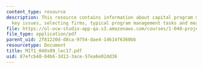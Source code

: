 ```yaml
---
content_type: resource
description: This resource contains information about capital program management framework,
  key issues, selecting firms, typical program management tasks and measures of success.
file: https://ol-ocw-studio-app-qa.s3.amazonaws.com/courses/1-040-project-management-spring-2009/87efcb4804b63d133ace57ea6e02dd36_MIT1_040s09_lec17.pdf
file_type: application/pdf
parent_uid: 2f81220d-d8ca-9754-dae4-14614f6360bb
resourcetype: Document
title: MIT1_040s09_lec17.pdf
uid: 87efcb48-04b6-3d13-3ace-57ea6e02dd36
---
```

